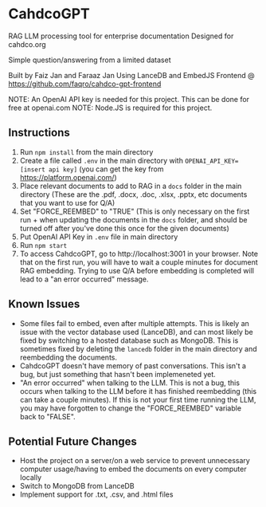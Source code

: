 # CahdcoGPT
 
RAG LLM processing tool for enterprise documentation
Designed for cahdco.org

Simple question/answering from a limited dataset

Built by Faiz Jan and Faraaz Jan
Using LanceDB and EmbedJS
Frontend @ https://github.com/faqro/cahdco-gpt-frontend

NOTE: An OpenAI API key is needed for this project. This can be done for free at openai.com
NOTE: Node.JS is required for this project.

## Instructions
1. Run `npm install` from the main directory
2. Create a file called `.env` in the main directory with `OPENAI_API_KEY=[insert api key]` (you can get the key from https://platform.openai.com/)
3. Place relevant documents to add to RAG in a `docs` folder in the main directory (These are the .pdf, .docx, .doc, .xlsx, .pptx, etc documents that you want to use for Q/A)
4. Set "FORCE_REEMBED" to "TRUE" (This is only necessary on the first run + when updating the documents in the `docs` folder, and should be turned off after you've done this once for the given documents)
5. Put OpenAI API Key in `.env` file in main directory
6. Run `npm start`
7. To access CahdcoGPT, go to http://localhost:3001 in your browser. Note that on the first run, you will have to wait a couple minutes for document RAG embedding. Trying to use Q/A before embedding is completed will lead to a "an error occurred" message.

## Known Issues
- Some files fail to embed, even after multiple attempts. This is likely an issue with the vector database used (LanceDB), and can most likely be fixed by switching to a hosted database such as MongoDB. This is sometimes fixed by deleting the `lancedb` folder in the main directory and reembedding the documents.
- CahdcoGPT doesn't have memory of past conversations. This isn't a bug, but just something that hasn't been implemeneted yet.
- "An error occurred" when talking to the LLM. This is not a bug, this occurs when talking to the LLM before it has finished reembedding (this can take a couple minutes). If this is not your first time running the LLM, you may have forgotten to change the "FORCE_REEMBED" variable back to "FALSE".

## Potential Future Changes
- Host the project on a server/on a web service to prevent unnecessary computer usage/having to embed the documents on every computer locally
- Switch to MongoDB from LanceDB
- Implement support for .txt, .csv, and .html files
